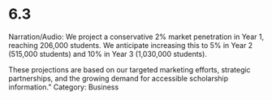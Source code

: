 # 6.3

Narration/Audio: We project a conservative 2% market penetration in Year 1, reaching 206,000 students. We anticipate increasing this to 5% in Year 2 (515,000 students) and 10% in Year 3 (1,030,000 students).

These projections are based on our targeted marketing efforts, strategic partnerships, and the growing demand for accessible scholarship information.”
Category: Business